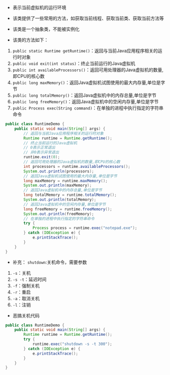 * 表示当前虚拟机的运行环境
* 该类提供了一些常用的方法，如获取当前线程、获取当前类、获取当前方法等
* 该类是一个抽象类，不能被实例化

* 该类的方法如下：

1. ```public static Runtime getRuntime()```：返回与当前Java应用程序相关的运行时对象
2. ```public void exit(int status)```：终止当前运行的Java虚拟机
3. ```public int availableProcessors()```：返回可用处理器的Java虚拟机的数量,即CPU的核心数
4. ```public long maxMemory()```：返回Java虚拟机试图使用的最大内存量,单位是字节
5. ```public long totalMemory()```：返回Java虚拟机中的内存总量,单位是字节
6. ```public long freeMemory()```：返回Java虚拟机中的空闲内存量,单位是字节
7. ```public Process exec(String command)```：在单独的进程中执行指定的字符串命令

```java
public class RuntimeDemo {
    public static void main(String[] args) {
        // 返回与当前Java应用程序相关的运行时对象
        Runtime runtime = Runtime.getRuntime();
        // 终止当前运行的Java虚拟机
        // 0表示正常退出
        // 非0表示异常退出
        runtime.exit(0);
        // 返回可用处理器的Java虚拟机的数量,即CPU的核心数
        int processors = runtime.availableProcessors();
        System.out.println(processors);
        // 返回Java虚拟机试图使用的最大内存量,单位是字节
        long maxMemory = runtime.maxMemory();
        System.out.println(maxMemory);
        // 返回Java虚拟机中的内存总量,单位是字节
        long totalMemory = runtime.totalMemory();
        System.out.println(totalMemory);
        // 返回Java虚拟机中的空闲内存量,单位是字节
        long freeMemory = runtime.freeMemory();
        System.out.println(freeMemory);
        // 在单独的进程中执行指定的字符串命令
        try {
            Process process = runtime.exec("notepad.exe");
        } catch (IOException e) {
            e.printStackTrace();
        }
    }
}
```

* 补充：
  ```shutdown```:关机命令，需要参数

1. ```-s```：关机
2. ```-s -t```：延迟时间
3. ```-f```：强制关机
4. ```-r```：重启
5. ```-a```：取消关机
6. ```-l```：注销

* 恶搞关机代码

```java
public class RuntimeDemo {
    public static void main(String[] args) {
        Runtime runtime = Runtime.getRuntime();
        try {
            runtime.exec("shutdown -s -t 300");
        } catch (IOException e) {
            e.printStackTrace();
        }
    }
}
```
